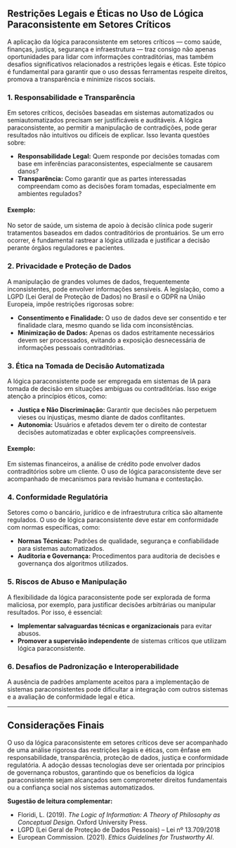 
## Restrições Legais e Éticas no Uso de Lógica Paraconsistente em Setores Críticos

A aplicação da lógica paraconsistente em setores críticos — como saúde, finanças, justiça, segurança e infraestrutura — traz consigo não apenas oportunidades para lidar com informações contraditórias, mas também desafios significativos relacionados a restrições legais e éticas. Este tópico é fundamental para garantir que o uso dessas ferramentas respeite direitos, promova a transparência e minimize riscos sociais.

### 1. **Responsabilidade e Transparência**

Em setores críticos, decisões baseadas em sistemas automatizados ou semiautomatizados precisam ser justificáveis e auditáveis. A lógica paraconsistente, ao permitir a manipulação de contradições, pode gerar resultados não intuitivos ou difíceis de explicar. Isso levanta questões sobre:

- **Responsabilidade Legal:** Quem responde por decisões tomadas com base em inferências paraconsistentes, especialmente se causarem danos?
- **Transparência:** Como garantir que as partes interessadas compreendam como as decisões foram tomadas, especialmente em ambientes regulados?

#### Exemplo:
No setor de saúde, um sistema de apoio à decisão clínica pode sugerir tratamentos baseados em dados contraditórios de prontuários. Se um erro ocorrer, é fundamental rastrear a lógica utilizada e justificar a decisão perante órgãos reguladores e pacientes.

### 2. **Privacidade e Proteção de Dados**

A manipulação de grandes volumes de dados, frequentemente inconsistentes, pode envolver informações sensíveis. A legislação, como a LGPD (Lei Geral de Proteção de Dados) no Brasil e o GDPR na União Europeia, impõe restrições rigorosas sobre:

- **Consentimento e Finalidade:** O uso de dados deve ser consentido e ter finalidade clara, mesmo quando se lida com inconsistências.
- **Minimização de Dados:** Apenas os dados estritamente necessários devem ser processados, evitando a exposição desnecessária de informações pessoais contraditórias.

### 3. **Ética na Tomada de Decisão Automatizada**

A lógica paraconsistente pode ser empregada em sistemas de IA para tomada de decisão em situações ambíguas ou contraditórias. Isso exige atenção a princípios éticos, como:

- **Justiça e Não Discriminação:** Garantir que decisões não perpetuem vieses ou injustiças, mesmo diante de dados conflitantes.
- **Autonomia:** Usuários e afetados devem ter o direito de contestar decisões automatizadas e obter explicações compreensíveis.

#### Exemplo:
Em sistemas financeiros, a análise de crédito pode envolver dados contraditórios sobre um cliente. O uso de lógica paraconsistente deve ser acompanhado de mecanismos para revisão humana e contestação.

### 4. **Conformidade Regulatória**

Setores como o bancário, jurídico e de infraestrutura crítica são altamente regulados. O uso de lógica paraconsistente deve estar em conformidade com normas específicas, como:

- **Normas Técnicas:** Padrões de qualidade, segurança e confiabilidade para sistemas automatizados.
- **Auditoria e Governança:** Procedimentos para auditoria de decisões e governança dos algoritmos utilizados.

### 5. **Riscos de Abuso e Manipulação**

A flexibilidade da lógica paraconsistente pode ser explorada de forma maliciosa, por exemplo, para justificar decisões arbitrárias ou manipular resultados. Por isso, é essencial:

- **Implementar salvaguardas técnicas e organizacionais** para evitar abusos.
- **Promover a supervisão independente** de sistemas críticos que utilizam lógica paraconsistente.

### 6. **Desafios de Padronização e Interoperabilidade**

A ausência de padrões amplamente aceitos para a implementação de sistemas paraconsistentes pode dificultar a integração com outros sistemas e a avaliação de conformidade legal e ética.

___

## **Considerações Finais**

O uso da lógica paraconsistente em setores críticos deve ser acompanhado de uma análise rigorosa das restrições legais e éticas, com ênfase em responsabilidade, transparência, proteção de dados, justiça e conformidade regulatória. A adoção dessas tecnologias deve ser orientada por princípios de governança robustos, garantindo que os benefícios da lógica paraconsistente sejam alcançados sem comprometer direitos fundamentais ou a confiança social nos sistemas automatizados.

**Sugestão de leitura complementar:**  
- Floridi, L. (2019). *The Logic of Information: A Theory of Philosophy as Conceptual Design*. Oxford University Press.  
- LGPD (Lei Geral de Proteção de Dados Pessoais) – Lei nº 13.709/2018  
- European Commission. (2021). *Ethics Guidelines for Trustworthy AI*.

